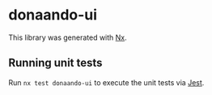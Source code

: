 # donaando-ui

This library was generated with [Nx](https://nx.dev).

## Running unit tests

Run `nx test donaando-ui` to execute the unit tests via [Jest](https://jestjs.io).
